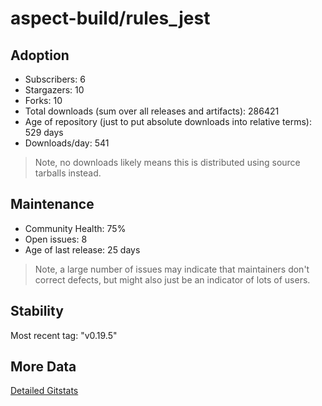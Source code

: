 # aspect-build/rules_jest

## Adoption

- Subscribers: 6
- Stargazers: 10
- Forks: 10
- Total downloads (sum over all releases and artifacts): 286421
- Age of repository (just to put absolute downloads into relative terms): 529 days
- Downloads/day: 541

> Note, no downloads likely means this is distributed using source tarballs instead.

## Maintenance

- Community Health: 75%
- Open issues: 8
- Age of last release: 25 days

> Note, a large number of issues may indicate that maintainers don't correct defects, but might also
> just be an indicator of lots of users.

## Stability

Most recent tag: "v0.19.5"

## More Data

[Detailed Gitstats](/bazel-catalog/gitstats/aspect-build/rules_jest)

